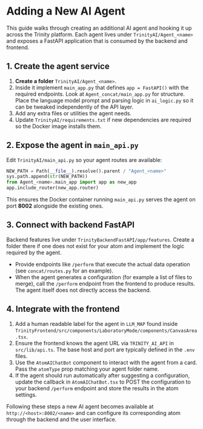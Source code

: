 # Adding a New AI Agent

This guide walks through creating an additional AI agent and hooking it up across the Trinity platform. Each agent lives under `TrinityAI/Agent_<name>` and exposes a FastAPI application that is consumed by the backend and frontend.

## 1. Create the agent service

1. **Create a folder** `TrinityAI/Agent_<name>`.
2. Inside it implement `main_app.py` that defines `app = FastAPI()` with the required endpoints. Look at `Agent_concat/main_app.py` for structure. Place the language model prompt and parsing logic in `ai_logic.py` so it can be tweaked independently of the API layer.
3. Add any extra files or utilities the agent needs.
4. Update `TrinityAI/requirements.txt` if new dependencies are required so the Docker image installs them.

## 2. Expose the agent in `main_api.py`

Edit `TrinityAI/main_api.py` so your agent routes are available:

```python
NEW_PATH = Path(__file__).resolve().parent / "Agent_<name>"
sys.path.append(str(NEW_PATH))
from Agent_<name>.main_app import app as new_app
app.include_router(new_app.router)
```

This ensures the Docker container running `main_api.py` serves the agent on port **8002** alongside the existing ones.

## 3. Connect with backend FastAPI

Backend features live under `TrinityBackendFastAPI/app/features`. Create a folder there if one does not exist for your atom and implement the logic required by the agent.

- Provide endpoints like `/perform` that execute the actual data operation (see `concat/routes.py` for an example).
- When the agent generates a configuration (for example a list of files to merge), call the `/perform` endpoint from the frontend to produce results. The agent itself does not directly access the backend.

## 4. Integrate with the frontend

1. Add a human readable label for the agent in `LLM_MAP` found inside `TrinityFrontend/src/components/LaboratoryMode/components/CanvasArea.tsx`.
2. Ensure the frontend knows the agent URL via `TRINITY_AI_API` in `src/lib/api.ts`. The base host and port are typically defined in the `.env` files.
3. Use the `AtomAIChatBot` component to interact with the agent from a card. Pass the `atomType` prop matching your agent folder name.
4. If the agent should run automatically after suggesting a configuration, update the callback in `AtomAIChatBot.tsx` to POST the configuration to your backend `/perform` endpoint and store the results in the atom settings.

Following these steps a new AI agent becomes available at `http://<host>:8002/<name>` and can configure its corresponding atom through the backend and the user interface.
